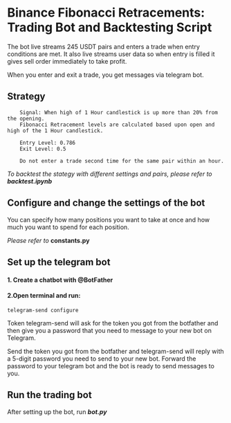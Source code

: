# Binance Fibonacci Retracements: Trading Bot and Backtesting Script
The bot live streams 245 USDT pairs and enters a trade when entry conditions are met. 
It also live streams user data so when entry is filled it gives sell order immediately to take profit.

When you enter and exit a trade, you get messages via telegram bot.

## Strategy

        Signal: When high of 1 Hour candlestick is up more than 20% from the opening.
        Fibonacci Retracement levels are calculated based upon open and high of the 1 Hour candlestick.
        
        Entry Level: 0.786
        Exit Level: 0.5
        
        Do not enter a trade second time for the same pair within an hour.


*To backtest the stategy with different settings and pairs, please refer to* ***backtest.ipynb***

## Configure and change the settings of the bot
You can specify how many positions you want to take at once and how much you want to spend for each position.

*Please refer to* **constants.py**

## Set up the telegram bot 
#### 1. Create a chatbot with @BotFather
#### 2.Open terminal and run:
    telegram-send configure


Token telegram-send will ask for the token you got from the botfather and 
then give you a password that you need to message to your new bot on Telegram.

Send the token you got from the botfather and telegram-send will reply with a 5-digit password you need to send to your new bot.
Forward the password to your telegram bot and the bot is ready to send messages to you.




## Run the trading bot
After setting up the bot, run ***bot.py***

